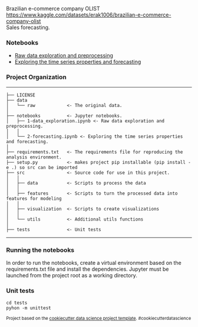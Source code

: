 Brazilian e-commerce company OLIST  
https://www.kaggle.com/datasets/erak1006/brazilian-e-commerce-company-olist  
Sales forecasting.

### Notebooks
* [Raw data exploration and preprocessing](notebooks/1-data_exploration.ipynb) 
* [Exploring the time series properties and forecasting](notebooks/2-forecasting.ipynb)

### Project Organization
------------
    ├── LICENSE
    ├── data
    │   └── raw            <- The original data.
    │
    ├── notebooks          <- Jupyter notebooks. 
    │   ├── 1-data_exploration.ipynb <- Raw data exploration and preprocessing.
    │   │   
    │   └── 2-forecasting.ipynb <- Exploring the time series properties and forecasting.
    │
    ├── requirements.txt   <- The requirements file for reproducing the analysis environment.
    ├── setup.py           <- makes project pip installable (pip install -e .) so src can be imported
    ├── src                <- Source code for use in this project.
    │   │
    │   ├── data           <- Scripts to process the data
    │   │
    │   ├── features       <- Scripts to turn the processed data into features for modeling
    │   │
    │   ├── visualization  <- Scripts to create visualizations
    │   │
    │   └── utils          <- Additional utils functions
    │
    ├── tests              <- Unit tests
--------

### Running the notebooks
In order to run the notebooks, create a virtual environment based on the requirements.txt file and install the dependencies. Jupyter must be launched from the project root as a working directory.

### Unit tests
```
cd tests
pyhon -m unittest
```

<p><small>Project based on the <a target="_blank" href="https://drivendata.github.io/cookiecutter-data-science/">cookiecutter data science project template</a>. #cookiecutterdatascience</small></p>
